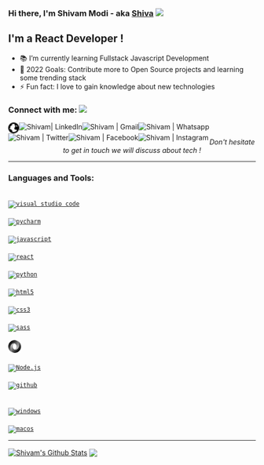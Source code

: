 
### Hi there, I'm Shivam Modi  - aka  [Shiva][website] <img src="https://github.com/blackcater/blackcater/blob/ff8238ba16adf300da1c922ff29d64c106b6275d/images/Hi.gif"  height="32"/>

## I'm a React Developer !


- 📚 I’m currently learning Fullstack Javascript Development
- 🎯 2022 Goals: Contribute more to Open Source projects and learning some trending stack
- ⚡ Fun fact: I love to gain knowledge about new technologies

### Connect with me: <img src="https://media.giphy.com/media/LnQjpWaON8nhr21vNW/giphy.gif" height="28">


[<img align="left" alt="Shivam" height="22px" src="https://raw.githubusercontent.com/iconic/open-iconic/master/svg/globe.svg" />][website]
[<img align="left" alt="Shivam| LinkedIn" height="22px" src="https://cdn.jsdelivr.net/npm/simple-icons@v3/icons/linkedin.svg" />][linkedin]
[<img align="left" alt="Shivam | Gmail" height="22px" src="https://cdn.jsdelivr.net/npm/simple-icons@v3/icons/gmail.svg" />][gmail]
[<img align="left" alt="Shivam | Whatsapp" height="22px" src="https://cdn.jsdelivr.net/npm/simple-icons@v3/icons/whatsapp.svg" />][whatsapp]
[<img align="left" alt="Shivam | Twitter" height="22px" src="https://cdn.jsdelivr.net/npm/simple-icons@v3/icons/twitter.svg" />][twitter]
[<img align="left" alt="Shivam | Facebook" height="22px" src="https://cdn.jsdelivr.net/npm/simple-icons@3.4.0/icons/facebook.svg" />][facebook]
[<img align="left" alt="Shivam | Instagram" height="22px" src="https://cdn.jsdelivr.net/npm/simple-icons@v3/icons/instagram.svg" />][instagram]

<br />

<p align=center>
<em>Don't hesitate to get in touch we will discuss about tech  !</em>
</p>

---

### Languages and Tools:

[<code>
<img alt="visual studio code" width="26px" src="https://img.icons8.com/fluent/240/000000/visual-studio-code-2019.png" />
</code>](https://code.visualstudio.com/)
[<code>
<img alt="pycharm" width="26px" src="https://img.icons8.com/color/240/000000/pycharm.png" />
</code>](https://www.jetbrains.com/pycharm/)
[<code>
<img alt="javascript" width="26px" src="https://img.icons8.com/color/240/000000/javascript.png" />
</code>](https://developer.mozilla.org/en-US/docs/Web/JavaScript)
[<code>
<img alt="react" width="26px" src="https://img.icons8.com/color/240/000000/react-native.png" />
</code>](https://reactjs.org/)
[<code>
<img alt="python" width="26px" src="https://img.icons8.com/color/240/000000/python.png">
</code>](https://www.python.org/)
[<code>
<img alt="html5" width="26px" src="https://img.icons8.com/color/240/000000/html-5.png">
</code>](https://developer.mozilla.org/en-US/docs/Web/HTML)
[<code>
<img alt="css3" width="26px" src="https://img.icons8.com/color/240/000000/css3.png">
</code>](https://developer.mozilla.org/en-US/docs/Web/CSS)
[<code>
<img alt="sass" width="26px" src="https://img.icons8.com/color/240/000000/sass.png">
</code>](https://sass-lang.com/)
[<code>
<img alt="json" width="26px" src="https://raw.githubusercontent.com/github/explore/80688e429a7d4ef2fca1e82350fe8e3517d3494d/topics/json/json.png">
</code>](https://www.json.org/json-en.html)
[<code>
<img alt="Node.js" width="26px" src="https://img.icons8.com/color/240/000000/nodejs.png">
</code>](https://nodejs.org/en/)
[<code>
<img alt="github" width="26px" src="https://img.icons8.com/ios-glyphs/240/000000/github.png">
</code>](https://github.com/)
<br />
[<code>
<img alt="windows" width="26px" src="https://img.icons8.com/color/240/000000/windows-10.png">
</code>](https://www.microsoft.com/en-us/windows)
[<code>
<img alt="macos" width="26px" src="https://img.icons8.com/officel/160/000000/mac-logo.png">
</code>](https://developer.apple.com/macos/)

---

<a href="https://github-readme-stats-theta-swart.vercel.app/api?username=shivammodiin&show_icons=true&hide_border=true&count_private=true&include_all_commits=true&theme=radical">
<img align="center" alt="Shivam's Github Stats" src="https://github-readme-stats-theta-swart.vercel.app/api?username=shivammodiin&show_icons=true&hide_border=true&count_private=true&include_all_commits=true&theme=radical" /></a>
<a href="https://https://github-readme-stats-theta-swart.vercel.app/api/top-langs/?username=shivammodiin&layout=compact&theme=radical">
  <img align="center" src="https://github-readme-stats-theta-swart.vercel.app/api/top-langs/?username=shivammodiin&layout=compact&theme=radical" />
</a>


[website]: https://shivammodi.in/
[linkedin]: https://www.linkedin.com/in/shivammodiin/
[gmail]: mailto:shivammodiin@gmail.com
[whatsapp]:https://wa.me/8200289752
[twitter]: https://twitter.com/shivammodiin
[facebook]: https://www.facebook.com/shivammodiin
[instagram]: https://www.instagram.com/shivammodiin/
